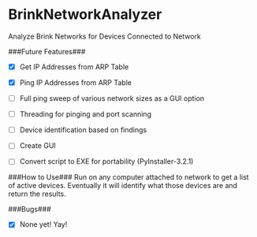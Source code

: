 # BrinkNetworkAnalyzer
Analyze Brink Networks for Devices Connected to Network

###Future Features###
- [x] Get IP Addresses from ARP Table
- [x] Ping IP Addresses from ARP Table
- [ ] Full ping sweep of various network sizes as a GUI option
- [ ] Threading for pinging and port scanning
- [ ] Device identification based on findings
- [ ] Create GUI
- [ ] Convert script to EXE for portability (PyInstaller-3.2.1)


###How to Use###
Run on any computer attached to network to get a list of active devices. Eventually it will identify what those devices are and return the results.

###Bugs###
- [x] None yet! Yay!

